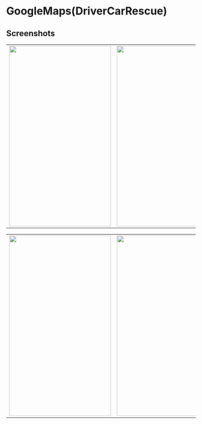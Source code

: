 # GoogleMaps(DriverCarRescue)
 ## Screenshots
   
   <table>
  <tr>
    <td><img src="lib/screen_shots/shop1.jpg" width=270 height=480></td>
    <td><img src="lib/screen_shots/shop2.jpg" width=270 height=480></td>
    <td><img src="lib/screen_shots/shop3.jpg" width=270 height=480></td>
      <td><img src="lib/screen_shots/shop4.jpg" width=270 height=480></td>
  </tr>
 </table>

<table>
  <tr>
    <td><img src="lib/screen_shots/shop7.jpg" width=270 height=480></td>
    <td><img src="lib/screen_shots/shop5.jpg" width=270 height=480></td>
    <td><img src="lib/screen_shots/shop6.jpg" width=270 height=480></td>
  </tr>

